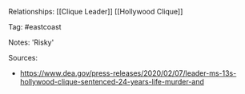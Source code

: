 
Relationships:
[[Clique Leader]]
[[Hollywood Clique]]

Tag: #eastcoast 

Notes:
'Risky'

Sources:
- https://www.dea.gov/press-releases/2020/02/07/leader-ms-13s-hollywood-clique-sentenced-24-years-life-murder-and